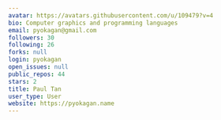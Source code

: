 ```yaml
---
avatar: https://avatars.githubusercontent.com/u/109479?v=4
bio: Computer graphics and programming languages
email: pyokagan@gmail.com
followers: 30
following: 26
forks: null
login: pyokagan
open_issues: null
public_repos: 44
stars: 2
title: Paul Tan
user_type: User
website: https://pyokagan.name
---
```

